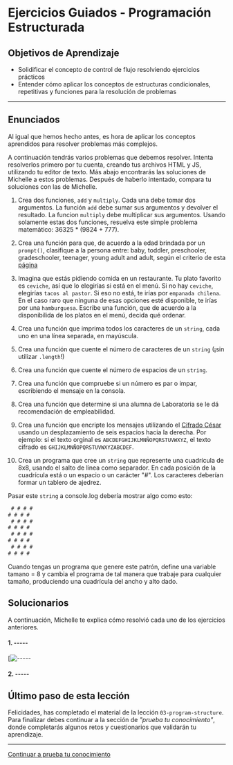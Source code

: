 # Ejercicios Guiados - Programación Estructurada

## Objetivos de Aprendizaje

- Solidificar el concepto de control de flujo resolviendo ejercicios prácticos
- Entender cómo aplicar los conceptos de estructuras condicionales, repetitivas y funciones para la resolución de problemas

***

## Enunciados

Al igual que hemos hecho antes, es hora de aplicar los conceptos aprendidos para resolver problemas más complejos.

A continuación tendrás varios problemas que debemos resolver. Intenta resolverlos primero por tu cuenta, creando tus archivos HTML y JS, utilizando tu editor de texto. Más abajo encontrarás las soluciones de Michelle a estos problemas. Después de haberlo intentado, compara tu soluciones con las de Michelle.  

1. Crea dos funciones, `add` y `multiply`. Cada una debe tomar dos argumentos. La función `add` debe sumar sus argumentos y devolver el resultado. La funcion `multiply` debe multiplicar sus argumentos. Usando solamente estas dos funciones, resuelva este simple problema matemático: 36325 * (9824 + 777).

2. Crea una función para que, de acuerdo a la edad brindada por un `prompt()`, clasifique a la persona entre: baby, toddler, preschooler, gradeschooler, teenager, young adult and adult, según el criterio de esta [página](https://www.healthychildren.org/English/ages-stages/Pages/default.aspx)

3. Imagina que estás pidiendo comida en un restaurante. Tu plato favorito es `ceviche`, así que lo elegirías si está en el menú. Si no hay `ceviche`, elegirías `tacos al pastor`. Si eso no está, te irías por `empanada chilena`. En el caso raro que ninguna de esas opciones esté disponible, te irías por una `hamburguesa`. Escribe una función, que de acuerdo a la disponibilida de los platos en el menú, decida qué ordenar.

5. Crea una función que imprima todos los caracteres de un `string`, cada uno en una línea separada, en mayúscula.

6. Crea una función que cuente el número de caracteres de un `string` (¡sin utilizar `.length`!)

7. Crea una función que cuente el número de espacios de un `string`.

8. Crea una función que compruebe si un número es par o impar, escribiendo el mensaje en la consola.

9. Crea una función que determine si una alumna de Laboratoria se le dá recomendación de empleabilidad.

9. Crea una función que encripte los mensajes utilizando el [Cifrado César](https://es.wikipedia.org/wiki/Cifrado_C%C3%A9sar) usando un desplazamiento de seis espacios hacia la derecha. Por ejemplo: si el texto orginal es `ABCDEFGHIJKLMNÑOPQRSTUVWXYZ`, el texto cifrado es `GHIJKLMNÑOPQRSTUVWXYZABCDEF`.

10. Crea un programa que cree un `string` que represente una cuadrícula de 8x8, usando el salto de línea como separador. En cada posición de la cuadrícula está o un espacio o un carácter "#". Los caracteres deberían formar un tablero de ajedrez.

Pasar este `string` a console.log debería mostrar algo como esto:

```js
 # # # #
# # # #
 # # # #
# # # #
 # # # #
# # # #
 # # # #
# # # #
```
Cuando tengas un programa que genere este patrón, define una variable tamano = 8 y cambia el programa de tal manera que trabaje para cualquier tamaño, produciendo una cuadrícula del ancho y alto dado.


## Solucionarios

A continuación, Michelle te explica cómo resolvió cada uno de los ejercicios anteriores.  

#### 1. -----

[![-----]()

#### 2. -----


## Último paso de esta lección

Felicidades, has completado el material de la lección `03-program-structure`. Para finalizar debes continuar a la sección de _"prueba tu conocimiento"_, donde completarás algunos retos y cuestionarios que validarán tu aprendizaje.

***

[Continuar a prueba tu conocimiento](05-prueba-tu-conocimiento-program-structure.md)
